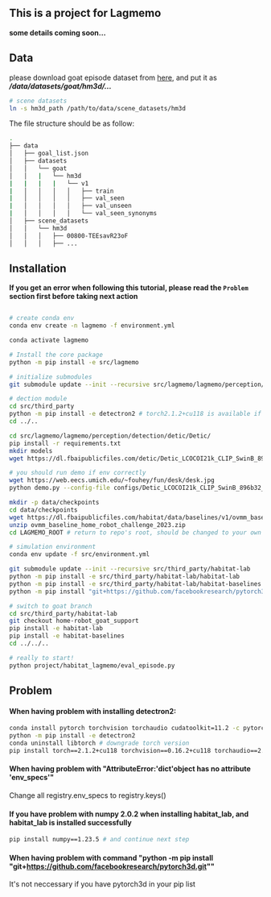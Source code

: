 
## This is a project for Lagmemo

**some details coming soon...**

## Data

please download goat episode dataset from [here](https://drive.google.com/file/d/1N0UbpXK3v7oTphC4LoDqlNeMHbrwkbPe/view?usp=sharing), and put it as ***/data/datasets/goat/hm3d/...***

```bash
# scene datasets
ln -s hm3d_path /path/to/data/scene_datasets/hm3d

```

The file structure should be as follow:

```bash
.
├── data
│   ├── goal_list.json
│   ├── datasets
│   │   └── goat
│   │   |   └── hm3d
|   |   |   |   └── v1
|   │   │   │   │   ├── train
|   │   │   │   │   ├── val_seen
|   │   │   │   │   ├── val_unseen
|   │   │   │   │   └── val_seen_synonyms
│   ├── scene_datasets
│   │   └── hm3d
│   │   │   ├── 00800-TEEsavR23oF
│   │   │   ├── ...
```

## Installation

**If you get an error when following this tutorial, please read the `Problem` section first before taking next action**

```bash

# create conda env
conda env create -n lagmemo -f environment.yml

conda activate lagmemo

# Install the core package
python -m pip install -e src/lagmemo

# initialize submodules
git submodule update --init --recursive src/lagmemo/lagmemo/perception/detection/detic/Detic src/third_party/detectron2 src/third_party/contact_graspnet src/lagmemo/lagmemo/agent/imagenav_agent/SuperGluePretrainedNetwork

# dection module
cd src/third_party
python -m pip install -e detectron2 # torch2.1.2+cu118 is available if get error here, and some mistake maybe caused by cpu version torch, please pay attention, refer to Problem section
cd ../..

cd src/lagmemo/lagmemo/perception/detection/detic/Detic/
pip install -r requirements.txt
mkdir models
wget https://dl.fbaipublicfiles.com/detic/Detic_LCOCOI21k_CLIP_SwinB_896b32_4x_ft4x_max-size.pth -O models/Detic_LCOCOI21k_CLIP_SwinB_896b32_4x_ft4x_max-size.pth --no-check-certificate

# you should run demo if env correctly
wget https://web.eecs.umich.edu/~fouhey/fun/desk/desk.jpg
python demo.py --config-file configs/Detic_LCOCOI21k_CLIP_SwinB_896b32_4x_ft4x_max-size.yaml --input desk.jpg --output out2.jpg --vocabulary custom --custom_vocabulary headphone,webcam,paper,coffe --confidence-threshold 0.3 --opts MODEL.WEIGHTS models/Detic_LCOCOI21k_CLIP_SwinB_896b32_4x_ft4x_max-size.pth

mkdir -p data/checkpoints
cd data/checkpoints
wget https://dl.fbaipublicfiles.com/habitat/data/baselines/v1/ovmm_baseline_home_robot_challenge_2023.zip
unzip ovmm_baseline_home_robot_challenge_2023.zip
cd LAGMEMO_ROOT # return to repo's root, should be changed to your own path

# simulation environment
conda env update -f src/environment.yml

git submodule update --init --recursive src/third_party/habitat-lab
python -m pip install -e src/third_party/habitat-lab/habitat-lab
python -m pip install -e src/third_party/habitat-lab/habitat-baselines
python -m pip install "git+https://github.com/facebookresearch/pytorch3d.git" # this is not neccessary if you have pytorch3d in your pip list

# switch to goat branch
cd src/third_party/habitat-lab
git checkout home-robot_goat_support
pip install -e habitat-lab
pip install -e habitat-baselines
cd ../../..

# really to start!
python project/habitat_lagmemo/eval_episode.py

```

## Problem

#### When having problem with installing detectron2:

```bash
conda install pytorch torchvision torchaudio cudatoolkit=11.2 -c pytorch # insatll torch2.5.1
python -m pip install -e detectron2
conda uninstall libtorch # downgrade torch version
pip install torch==2.1.2+cu118 torchvision==0.16.2+cu118 torchaudio==2.1.2+cu118 --index-url https://download.pytorch.org/whl/cu118 # install torch2.1.2 cu118 which is confirmed to be correct

```

#### When having problem with "AttributeError:'dict'object has no attribute 'env_specs'"

Change all registry.env_specs to registry.keys()

#### If you have problem with numpy 2.0.2 when installing habitat_lab, and habitat_lab is installed successfully

```bash
pip install numpy==1.23.5 # and continue next step
```

#### When having problem with command "python -m pip install "git+https://github.com/facebookresearch/pytorch3d.git""

It's not neccessary if you have pytorch3d in your pip list

#### 